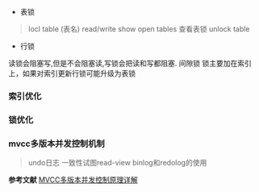 - 表锁
> locl table (表名) read/write
> show open tables  查看表锁
> unlock table
- 行锁
>
读锁会阻塞写,但是不会阻塞读,写锁会把读和写都阻塞.
间隙锁
锁主要加在索引上，如果对索引更新行锁可能升级为表锁

### 索引优化
### 锁优化


### mvcc多版本并发控制机制
> undo日志
> 一致性试图read-view
> binlog和redolog的使用


**参考文献**
[MVCC多版本并发控制原理详解](https://blog.csdn.net/STILLxjy/article/details/112190576)
